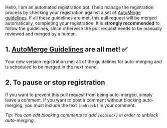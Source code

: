 Hello, I am an automated registration bot. I help manage the registration process by checking your registration against a set of [AutoMerge guidelines](https://juliaregistries.github.io/RegistryCI.jl/stable/guidelines/). If all these guidelines are met, this pull request will be merged automatically, completing your registration. It is **strongly recommended** to follow the guidelines, since otherwise the pull request needs to be manually reviewed and merged by a human.

## 1. [AutoMerge Guidelines](https://juliaregistries.github.io/RegistryCI.jl/stable/guidelines/) are all met! ✅

Your new version registration met all of the guidelines for auto-merging and is scheduled to be merged in the next round.

## 2. To pause or stop registration

If you want to prevent this pull request from being auto-merged, simply leave a comment. If you want to post a comment without blocking auto-merging, you must include the text `[noblock]` in your comment. 

_Tip: You can edit blocking comments to add `[noblock]` in order to unblock auto-merging._

<!-- [noblock] -->